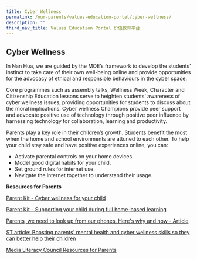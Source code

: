 ```yaml
---
title: Cyber Wellness
permalink: /our-parents/values-education-portal/cyber-wellness/
description: ""
third_nav_title: Values Education Portal 价值教育平台
---
```

## Cyber Wellness


In Nan Hua, we are guided by the MOE’s framework to develop the students’ instinct to take care of their own well-being online and provide opportunities for the advocacy of ethical and responsible behaviours in the cyber space. 

Core programmes such as assembly talks, Wellness Week, Character and Citizenship Education lessons serve to heighten students’ awareness of cyber wellness issues, providing opportunities for students to discuss about the moral implications. Cyber wellness Champions provide peer support and advocate positive use of technology through positive peer influence by harnessing technology for collaboration, learning and productivity.

Parents play a key role in their children’s growth. Students benefit the most when the home and school environments are attuned to each other. To help your child stay safe and have positive experiences online, you can:

*   Activate parental controls on your home devices.
*   Model good digital habits for your child.
*   Set ground rules for internet use.
*   Navigate the internet together to understand their usage.
  

**Resources for Parents**

[Parent Kit - Cyber wellness for your child](https://www.moe.gov.sg/-/media/files/parent-kit/cyber-wellness-for-your-child.pdf)

[Parent Kit - Supporting your child during full home-based learning](https://www.moe.gov.sg/-/media/files/parent-kit/Parent-Kit_Supporting-your-child-during-Full-HBL.pdf)

[Parents, we need to look up from our phones. Here's why and how - Article](https://www.washingtonpost.com/news/parenting/wp/2018/01/22/parents-look-up-from-your-phone/)

[ST article: Boosting parents' mental health and cyber wellness skills so they can better help their children](https://www.straitstimes.com/singapore/parenting-education/boosting-parents-mental-health-and-cyber-wellness-skills-so-they-can)

[Media Literacy Council Resources for Parents ](https://www.betterinternet.sg/Resources/Resources-Listing?topic=everything&persona=parents)